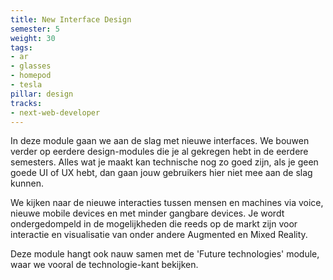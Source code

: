 ```yaml
---
title: New Interface Design
semester: 5
weight: 30
tags:
- ar
- glasses
- homepod
- tesla
pillar: design
tracks:
- next-web-developer
---
```


In deze module gaan we aan de slag met nieuwe interfaces. We bouwen verder op eerdere design-modules die je al gekregen hebt in de eerdere semesters. Alles wat je maakt kan technische nog zo goed zijn, als je geen goede UI of UX hebt, dan gaan jouw gebruikers hier niet mee aan de slag kunnen.

We kijken naar de nieuwe interacties tussen mensen en machines via voice, nieuwe mobile devices en met minder gangbare devices.
Je wordt ondergedompeld in de mogelijkheden die reeds op de markt zijn voor interactie en visualisatie van onder andere Augmented en Mixed Reality.

Deze module hangt ook nauw samen met de 'Future technologies' module, waar we vooral de technologie-kant bekijken. 
